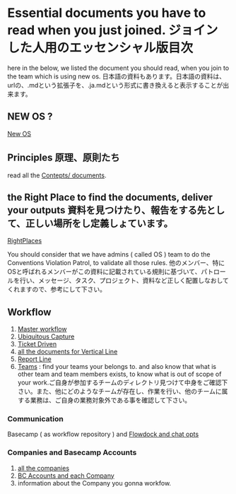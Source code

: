# Essential documents you have to read when you just joined. ジョインした人用のエッセンシャル版目次
here in the below, we listed the document you should read, when you join to the team which is using new os. 
日本語の資料もあります。日本語の資料は、urlの、.mdという拡張子を、.ja.mdという形式に書き換えると表示することが出来ます。
## NEW OS ? 
[New OS](https://github.com/toukubo/new_os)
## Principles 原理、原則たち
read all the [Contepts/ documents](/OS/Concepts).
## the Right Place to find the documents, deliver your outputs 資料を見つけたり、報告をする先として、正しい場所をし定義しょています。
[RightPlaces](/OS/Conventions/RightPlaces)

You should consider that we have admins ( called OS ) team to do the Conventions Violation Patrol, to validate all those rules. 他のメンバー、特にOSと呼ばれるメンバーがこの資料に記載されている規則に基づいて、パトロールを行い、メッセージ、タスク、プロジェクト、資料など正しく配置しなおしてくれますので、参考にして下さい。
## Workflow
1. [Master workflow](/Workflow)
2. [Ubiquitous Capture](/Workflow/Ubiquitous%20Capture)
3. [Ticket Driven](/OS/Concepts/Ticket%20Driven.md)
4. [all the documents for Vertical Line](/Workflow/Vertical)
5. [Report Line](/Workflow/Vertical/Report%20Line.md)
6. [Teams](/Teams) : find your teams your belongs to. and also know that what is other team and team members exists, to know what is out of scope of your work.ご自身が参加するチームのディレクトリ見つけて中身をご確認下さい。また、他にどのようなチームが存在し、作業を行い、他のチームに属する業務は、ご自身の業務対象外である事を確認して下さい。

### Communication
Basecamp ( as workflow repository ) and [Flowdock and chat opts](/OS/Conventions/RightPlaces/flowdock%20and%20chat%20opts.md)

### Companies and Basecamp Accounts
1. [all the companies](/Companies/readme.md)
2. [BC Accounts and each Company](/Companies/Basecamp_Account_Layout.md)
3. information about the Company you gonna workfow.


